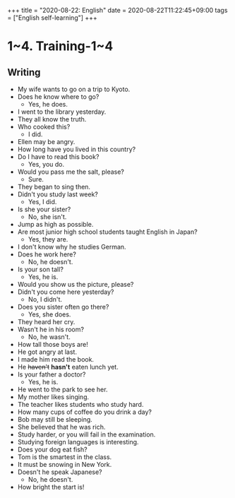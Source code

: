 +++
title =  "2020-08-22: English"
date = 2020-08-22T11:22:45+09:00
tags = ["English self-learning"]
+++

# 1~4. Training-1~4

## Writing

* My wife wants to go on a trip to Kyoto.
* Does he know where to go?
    - Yes, he does.
* I went to the library yesterday.
* They all know the truth.
* Who cooked this?
    - I did.
* Ellen may be angry.
* How long have you lived in this country?
* Do I have to read this book?
    - Yes, you do.
* Would you pass me the salt, please?
    - Sure.
* They began to sing then.
* Didn't you study last week?
    - Yes, I did.
* Is she your sister?
    - No, she isn't.
* Jump as high as possible.
* Are most junior high school students taught English in Japan?
    - Yes, they are.
* I don't know why he studies German.
* Does he work here?
    - No, he doesn't.
* Is your son tall?
    - Yes, he is.
* Would you show us the picture, please?
* Didn't you come here yesterday?
    - No, I didn't.
* Does you sister often go there?
    - Yes, she does.
* They heard her cry.
* Wasn't he in his room?
    - No, he wasn't.
* How tall those boys are!
* He got angry at last.
* I made him read the book.
* He ~~haven't~~ **hasn't** eaten lunch yet.
* Is your father a doctor?
    - Yes, he is.
* He went to the park to see her.
* My mother likes singing.
* The teacher likes students who study hard.
* How many cups of coffee do you drink a day?
* Bob may still be sleeping.
* She believed that he was rich.
* Study harder, or you will fail in the examination.
* Studying foreign languages is interesting.
* Does your dog eat fish?
* Tom is the smartest in the class.
* It must be snowing in New York.
* Doesn't he speak Japanese?
    - No, he doesn't.
* How bright the start is!
